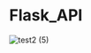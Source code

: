# Flask_API

![test2 (5)](https://user-images.githubusercontent.com/82989538/124403323-9f6b4f00-dcea-11eb-85d6-83b0ec464331.png)

